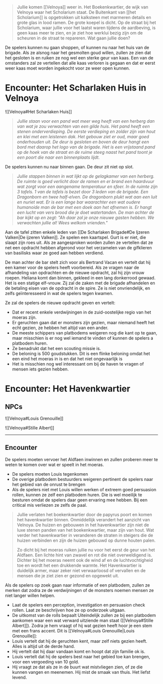 > Jullie komen [[Velnoya]] weer in. Het Boekenkwartier, de wijk van Velnoya waar het Scholarium staat. De Buitenkant van [[het Scholarium]] is opgetrokken uit kalksteen met marmeren details en grote glas in lood ramen. De grote koepel is dicht.
> Op de straat bij het Scholarium, waar jullie voor het laatst waren tijdens de aardbeving, is geen kaas meer te zien, en je ziet hoe werklui bezig zijn om de scheuren in de straat te repareren.
> Wat gaan jullie doen?

De spelers kunnen nu gaan shoppen, of kunnen nu naar het huis van de brigade.
Als ze alsnog naar het gesmolten goud willen, zullen ze zien dat het gesloten is en ruiken ze nog wel een sterke geur van kaas. Een van de omstanders zal ze vertellen dat alle kaas verloren is gegaan en dat er eerst weer kaas moet worden ingekocht voor ze weer open kunnen. 

# Encounter: Het Scharlaken Huis in Velnoya
![[Velnoya#Het Scharlaken Huis]]

> *Jullie staan voor een pand wat meer weg heeft van een herberg dan van wat je zou verwachten van een gilde huis. Het pand heeft een stenen onderverdieping. De eerste verdieping en zolder zijn van hout en klei met een leistenen dak. Het gebouw ziet er oud, maar goed onderhouden uit. De deur is gesloten en boven de deur hangt een bord met daarop het logo van de brigade. Het is een vrijstaand pand op de hoek van de straat en de ruime steeg naast het pand toont je een poort die naar een binnenplaats lijdt.*

De spelers kunnen nu naar binnen gaan. De deur zit niet op slot.

> *Jullie stappen binnen in wat lijkt op de gelagkamer van een herberg. De ruimte is goed verlicht door de ramen en er brand een haardvuur wat zorgt voor een aangename temperatuur en sfeer. In de ruimte zijn 3 tafels. 1 van de tafels is bezet door 3 leden van de brigade. Een Dragonborn en twee half-elven. De dragonborn plukt wat aan een luit en nuriet wat. Er is een lange bar waarachter een wat oudere humanoide man de bar met een doek aan het afnemen is. Er hangt een lucht van vers brood die je doet watertanden. De man achter de bar kijkt op en zegt: "Ah daar zal je onze nieuwe gasten hebben. We verwachten jullie al! Wees welkom vrienden."*

Aan de tafel zitten enkele leden van [[De Scharlaken Brigade#De Ijzeren Valken|De ijzeren Valken]]. Ze spelen een kaartspel.  Gurt is er niet, die slaapt zijn roes uit. Als ze aangesproken worden zullen ze vertellen dat ze net een opdracht hebben afgerond voor het verzamelen van de gifklieren van basilisks waar ze goed aan hebben verdiend.

De man achter de bar stelt zich voor als Bertrand Vacan en vertelt dat hij een kamer voor de spelers heeft voorbereid. 
Als ze vragen naar de afhandeling van opdrachten en de nieuwe opdracht, zal hij zijn vrouw roepen.
Heliana komt dan binnen, gekleed in een lang donkerrood gewaad. Het is een statige elf-vrouw.
Zij zal de zaken met de brigade afhandelen en de betaling eisen van de opdracht in de spire. Ze is niet onvriendelijk, en zelfs geïnteresseerd in wat de spelers tegen kwamen. 

Ze zal de spelers de nieuwe opdracht geven en vertelt:
- Dat er recent enkele verdwijningen in de zuid-oostelijke regio van het moeras zijn.
- Er geruchten gaan dat er monsters zijn gezien, maar niemand heeft het echt gezien, ze hebben het altijd van een ander.
- De meeste schippers van platbodems weigeren nog die kant op te gaan, maar misschien is er nog wel iemand te vinden of kunnen de spelers a platbodem huren.
- Ze benadrukt dat het een scouting missie is.
- De beloning is 500 goudstukken. Dit is een flinke beloning omdat het een eind het moeras in is en dat het niet ongevaarlijk is
- Het is misschien nog wel interessant om bij de haven te vragen of mensen iets gezien hebben.

# Encounter: Het Havenkwartier
## NPCs
![[Velnoya#Louis Grenouille]]

![[Velnoya#Stille Albert]]

---
## Encounter
De spelers moeten vervoer het Aldfaen inwinnen en zullen proberen meer te weten te komen over wat er speelt in het moeras. 
- De spelers moeten Louis tegenkomen
- De overige platbodem bestuurders weigeren pertinent de spelers naar het gebied van de onrust te brengen
- Als de spelers niet met Louis willen werken of extreem goed persuasion rollen, kunnen ze zelf een platbodem huren. Die is wel moeilijk te besturen omdat de spelers daar geen ervaring mee hebben. Bij een critical mis verliezen ze zelfs de paal.


> Jullie verlaten het boekenkwartier door de papyrus poort en komen het havenkwartier binnen. Onmiddellijk verandert het aanzicht van Velnoya. De huizen en gebouwen in het havenkwartier  zijn niet de luxe stenen panden van het boekenkwartier, maar zijn van hout. Wat verder het havenkwartier in veranderen de straten in steigers die de huizen verbinden en zijn de huizen gebouwd op dunne houten palen.
> 
> Zo dicht bij het moeras ruiken jullie nu voor het eerst de geur van het Aldfaen. Een lichte hint van zwavel en rot die niet overweldigend is. Dichter bij het moeras neemt ook de wind af en de luchtvochtigheid toe en wordt het een drukkende warmte. Het Havenkwartier is duidelijk armer, maar zeker niet verwaarloosd of vervallen en de mensen die je ziet zien er gezond en opgewekt uit.

Als de spelers op zoek gaan naar informatie of een platbodem, zullen ze merken dat zodra ze de verdwijningen of de monsters noemen mensen ze niet langer willen helpen. 
- Laat de spelers een perception, investigation en persuasion check rollen. Laat ze beschrijven hoe ze op onderzoek uitgaan.
- De uitkomst van de rolls bepaalt 
Uiteindelijk zullen ze bij een platbodem aankomen waar een wat verward uitziende man staat ([[Velnoya#Stille Albert]]). Zodra je hem vraagt of hij wat gezien heeft hoor je een stem met een frans accent. Dit is [[Velnoya#Louis Grenouille|Louis Grenouille]]:
- Louis vertelt dat hij de geruchten kent, maar zelf niets gezien heeft. Alles is altijd uit de derde hand.
- Hij vertelt dat hij daar vandaan komt en hoopt dat zijn familie ok is.
- Louis vertelt dat hij de spelers best naar het gebied toe kan brengen, voor een vergoeding van 10 gold.
- Hij vraagt ze dat als ze in de buurt wat mistvliegen zien, of ze die kunnen vangen en meenemen. Hij mist de smaak van thuis. Het liefst levend.
